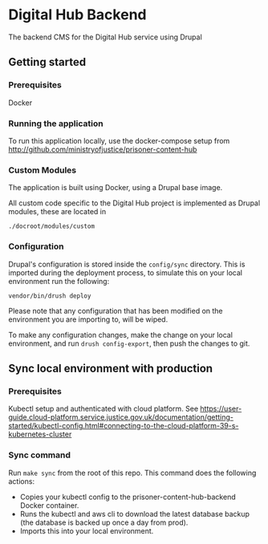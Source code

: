 # Digital Hub Backend

The backend CMS for the Digital Hub service using Drupal

## Getting started

### Prerequisites
Docker

### Running the application

To run this application locally, use the docker-compose setup from http://github.com/ministryofjustice/prisoner-content-hub

### Custom Modules

The application is built using Docker, using a Drupal base image.

All custom code specific to the Digital Hub project is implemented as Drupal modules, these are located in

    ./docroot/modules/custom

### Configuration
Drupal's configuration is stored inside the `config/sync` directory.
This is imported during the deployment process, to simulate this on your local environment run the following:
```
vendor/bin/drush deploy
```
Please note that any configuration that has been modified on the environment you are importing to, will be wiped.

To make any configuration changes, make the change on your local environment, and run `drush config-export`, then push
the changes to git.

## Sync local environment with production

### Prerequisites
Kubectl setup and authenticated with cloud platform.
See https://user-guide.cloud-platform.service.justice.gov.uk/documentation/getting-started/kubectl-config.html#connecting-to-the-cloud-platform-39-s-kubernetes-cluster

### Sync command
Run `make sync` from the root of this repo.
This command does the following actions:
- Copies your kubectl config to the prisoner-content-hub-backend Docker container.
- Runs the kubectl and aws cli to download the latest database backup (the database is backed up once a day from prod).
- Imports this into your local environment.
